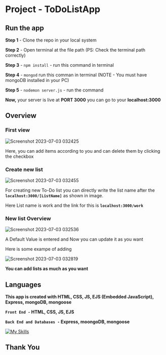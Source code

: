 # Project - ToDoListApp

## Run the app
**Step 1** - Clone the repo in your local system

**Step 2** - Open terminal at the file path (PS: Check the terminal path correctly)

**Step 3** - `npm install` - run this command in terminal

**Step 4** - `mongod` run this comman in terminal (NOTE - You must have mongoDB installed in your PC)

**Step 5** - `nodemon server.js` - run the command


**Now,** your server is live at **PORT 3000** you can go to your **localhost:3000**

## Overview
### First view
![Screenshot 2023-07-03 032425](https://github.com/parteekahlawat/project-ToDoListApp/assets/72187356/adc8480b-1e66-4617-af23-9ff323851beb)

Here, you can add items according to you and can delete them by clicking the checkbox

### Create new list
![Screenshot 2023-07-03 032455](https://github.com/parteekahlawat/project-ToDoListApp/assets/72187356/84419413-4a23-4839-96f1-e96fc413ed69)

For creating new To-Do list you can directly write the list name after the **`localhost:3000/[ListName]`** as shown in image. 

Here List name is work and the link for this is **`localhost:3000/work`** 

### New list Overview
![Screenshot 2023-07-03 032536](https://github.com/parteekahlawat/project-ToDoListApp/assets/72187356/a2d84606-d2e3-4232-b282-a7634898b893)

A Default Value is entered and Now you can update it as you want

Here is some exampe of adding

![Screenshot 2023-07-03 032819](https://github.com/parteekahlawat/project-ToDoListApp/assets/72187356/bc67767a-1654-4527-bf8f-4a8635090168)


**You can add lists as much as you want**

## Languages
**This app is created with HTML, CSS, JS, EJS (Embedded JavaScript), Express, mongoDB, mongoose**

**`Front End -` HTML, CSS, JS, EJS**

**`Back End and Databases -` Express, moongoDB, mongoose**

[![My Skills](https://skills.thijs.gg/icons?i=js,html,css,mongodb,express,nodejs)](https://skills.thijs.gg)

## Thank You
